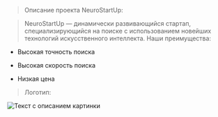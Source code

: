 > Описание проекта NeuroStartUp:

> NeuroStartUp — динамически развивающийся стартап, специализирующийся на поиске с использованием новейших технологий искусственного интеллекта. Наши преимущества:

* Высокая точность поиска

* Высокая скорость поиска

* Низкая цена

> Логотип:


![Текст с описанием картинки](https://i.ibb.co/v4bF4wB/Image-From-Netology-Leason.png)